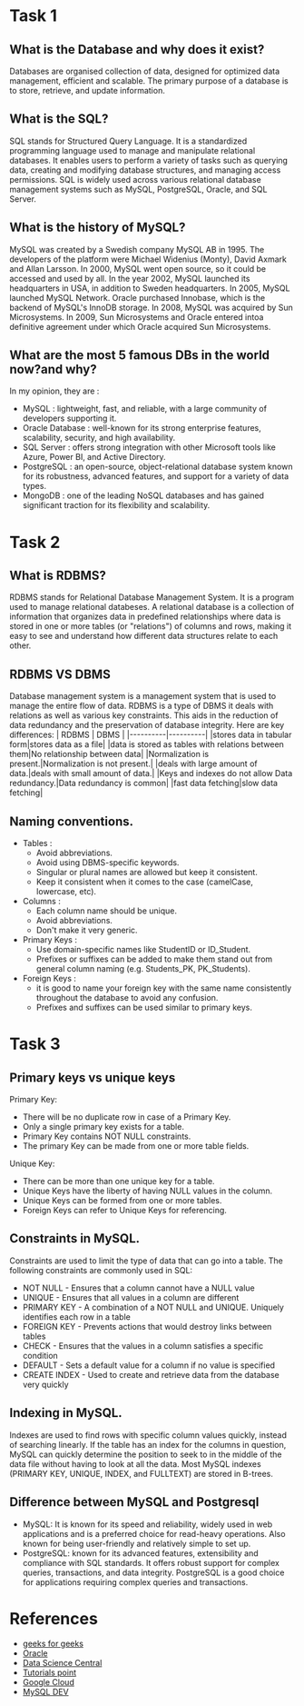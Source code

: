 # Task 1
## What is the Database and why does it exist?
Databases are organised collection of data, designed for optimized data management, efficient and scalable.
The primary purpose of a database is to store, retrieve, and update information.

## What is the SQL?
SQL stands for Structured Query Language. It is a standardized programming language used to manage and manipulate relational databases. It enables users to perform a variety of tasks such as querying data, creating and modifying database structures, and managing access permissions. SQL is widely used across various relational database management systems such as MySQL, PostgreSQL, Oracle, and SQL Server.

## What is the history of MySQL?
MySQL was created by a Swedish company MySQL AB in 1995. The developers of the platform were Michael Widenius (Monty), David Axmark and Allan Larsson. In 2000, MySQL went open source, so it could be accessed and used by all. In the year 2002, MySQL launched its headquarters in USA, in addition to Sweden headquarters. In 2005, MySQL launched MySQL Network. Oracle purchased Innobase, which is the backend of MySQL's InnoDB storage. In 2008, MySQL was acquired by Sun Microsystems.
In 2009, Sun Microsystems and Oracle entered intoa definitive agreement under which Oracle acquired Sun Microsystems.

## What are the most 5 famous DBs in the world now?and why?
In my opinion, they are :
- MySQL : lightweight, fast, and reliable, with a large community of developers supporting it.
- Oracle Database : well-known for its strong enterprise features, scalability, security, and high availability.
- SQL Server : offers strong integration with other Microsoft tools like Azure, Power BI, and Active Directory.
- PostgreSQL : an open-source, object-relational database system known for its robustness, advanced features, and support for a variety of data types.
- MongoDB : one of the leading NoSQL databases and has gained significant traction for its flexibility and scalability.

# Task 2
## What is RDBMS?
RDBMS stands for Relational Database Management System. It is a program used to manage relational databeses. A relational database is a collection of information that organizes data in predefined relationships where data is stored in one or more tables (or "relations") of columns and rows, making it easy to see and understand how different data structures relate to each other. 

## RDBMS VS DBMS
Database management system is a management system that is used to manage the entire flow of data. RDBMS is a type of DBMS it deals with relations as well as various key constraints. This aids in the reduction of data redundancy and the preservation of database integrity.
Here are key differences:
| RDBMS | DBMS |
|----------|----------|
|stores data in tabular form|stores data as a file|
|data is stored as tables with relations between them|No relationship between data|
|Normalization is present.|Normalization is not present.|
|deals with large amount of data.|deals with small amount of data.|
|Keys and indexes do not allow Data redundancy.|Data redundancy is common|
|fast data fetching|slow data fetching|

## Naming conventions.
- Tables :
  - Avoid abbreviations.
  - Avoid using DBMS-specific keywords.
  - Singular or plural names are allowed but keep it consistent.
  - Keep it consistent when it comes to the case (camelCase, lowercase, etc).
- Columns :
  - Each column name should be unique.
  - Avoid abbreviations.
  - Don't make it very generic.
- Primary Keys :
  - Use domain-specific names like StudentID or ID_Student.
  - Prefixes or suffixes can be added to make them stand out from general column naming (e.g. Students_PK, PK_Students).
- Foreign Keys :
  - it is good to name your foreign key with the same name consistently throughout the database to avoid any confusion. 
  - Prefixes and suffixes can be used similar to primary keys.

# Task 3
## Primary keys vs unique keys
Primary Key:
- There will be no duplicate row in case of a Primary Key.
- Only a single primary key exists for a table.
- Primary Key contains NOT NULL constraints.
- The primary Key can be made from one or more table fields.

Unique Key:
- There can be more than one unique key for a table.
- Unique Keys have the liberty of having NULL values in the column.
- Unique Keys can be formed from one or more tables.
- Foreign Keys can refer to Unique Keys for referencing.

## Constraints in MySQL.
Constraints are used to limit the type of data that can go into a table. 
The following constraints are commonly used in SQL:
- NOT NULL - Ensures that a column cannot have a NULL value
- UNIQUE - Ensures that all values in a column are different
- PRIMARY KEY - A combination of a NOT NULL and UNIQUE. Uniquely identifies each row in a table
- FOREIGN KEY - Prevents actions that would destroy links between tables
- CHECK - Ensures that the values in a column satisfies a specific condition
- DEFAULT - Sets a default value for a column if no value is specified
- CREATE INDEX - Used to create and retrieve data from the database very quickly

## Indexing in MySQL.
Indexes are used to find rows with specific column values quickly, instead of searching linearly. If the table has an index for the columns in question, MySQL can quickly determine the position to seek to in the middle of the data file without having to look at all the data. Most MySQL indexes (PRIMARY KEY, UNIQUE, INDEX, and FULLTEXT) are stored in B-trees.

## Difference between MySQL and Postgresql
- MySQL: It is known for its speed and reliability, widely used in web applications and is a preferred choice for read-heavy operations. Also known for being user-friendly and relatively simple to set up.
- PostgreSQL: known for its advanced features, extensibility and compliance with SQL standards. It offers robust support for complex queries, transactions, and data integrity. PostgreSQL is a good choice for applications requiring complex queries and transactions.

# References
- [geeks for geeks](https://www.geeksforgeeks.org/)
- [Oracle](https://www.oracle.com/database/what-is-database/)
- [Data Science Central](https://www.datasciencecentral.com/history-of-mysql/)
- [Tutorials point](https://www.tutorialspoint.com/discuss-the-history-of-mysql)
- [Google Cloud](https://cloud.google.com/learn/what-is-a-relational-database?hl=en)
- [MySQL DEV](https://dev.mysql.com/doc/refman/8.4/en/)